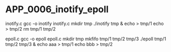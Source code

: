 # APP_0006_inotify_epoll

inotify.c
gcc -o inotify inotify.c
mkdir tmp
./inotify tmp &
echo > tmp/1
echo > tmp/2
rm tmp/1 tmp/2

epoll.c
gcc -o epoll epoll.c
mkdir tmp
mkfifo tmp/1 tmp/2 tmp/3
./epoll tmp/1 tmp/2 tmp/3 &
echo aaa > tmp/1
echo bbb > tmp/2
